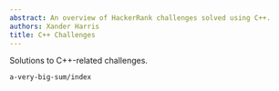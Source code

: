 ```yaml
---
abstract: An overview of HackerRank challenges solved using C++.
authors: Xander Harris
title: C++ Challenges
---
```


Solutions to C++-related challenges.

```{toctree}
a-very-big-sum/index
```
